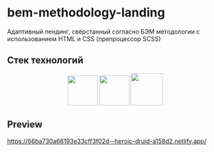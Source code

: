 # bem-methodology-landing
 Адаптивный лендинг, свёрстанный согласно БЭМ методологии с использованием HTML и CSS (препроцессор SCSS)

 ## Стек технологий
 <p align="center">
  <img width="70" height="70" src="https://github.com/user-attachments/assets/c8a35be8-75b9-4e2f-8b11-54ccc514508f">
 <img background="white" width="70" height="70" src="https://github.com/user-attachments/assets/9a08ddc0-4f0e-4676-995a-c8f68f4c7027">
  <img background="white" width="75" height="75" src="https://github.com/user-attachments/assets/e9c699ab-bfcf-4531-9506-00bf3e4b213e">
</p>

## Preview
https://66ba730a66193e33cff3f02d--heroic-druid-a158d2.netlify.app/
